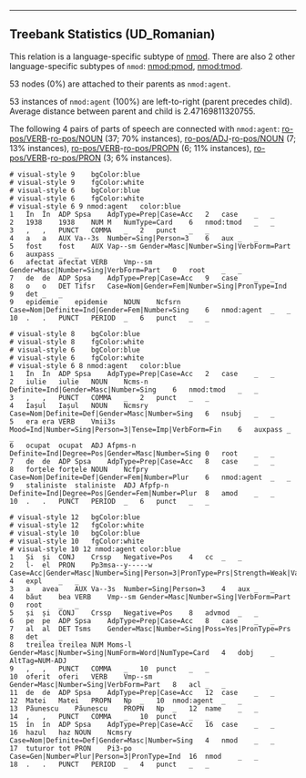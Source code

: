 

--------------------------------------------------------------------------------

## Treebank Statistics (UD_Romanian)

This relation is a language-specific subtype of [nmod]().
There are also 2 other language-specific subtypes of `nmod`: [nmod:pmod](), [nmod:tmod]().

53 nodes (0%) are attached to their parents as `nmod:agent`.

53 instances of `nmod:agent` (100%) are left-to-right (parent precedes child).
Average distance between parent and child is 2.47169811320755.

The following 4 pairs of parts of speech are connected with `nmod:agent`: [ro-pos/VERB]()-[ro-pos/NOUN]() (37; 70% instances), [ro-pos/ADJ]()-[ro-pos/NOUN]() (7; 13% instances), [ro-pos/VERB]()-[ro-pos/PROPN]() (6; 11% instances), [ro-pos/VERB]()-[ro-pos/PRON]() (3; 6% instances).


~~~ conllu
# visual-style 9	bgColor:blue
# visual-style 9	fgColor:white
# visual-style 6	bgColor:blue
# visual-style 6	fgColor:white
# visual-style 6 9 nmod:agent	color:blue
1	În	În	ADP	Spsa	AdpType=Prep|Case=Acc	2	case	_	_
2	1938	1938	NUM	M	NumType=Card	6	nmod:tmod	_	_
3	,	,	PUNCT	COMMA	_	2	punct	_	_
4	a	a	AUX	Va--3s	Number=Sing|Person=3	6	aux	_	_
5	fost	fost	AUX	Vap--sm	Gender=Masc|Number=Sing|VerbForm=Part	6	auxpass	_	_
6	afectat	afectat	VERB	Vmp--sm	Gender=Masc|Number=Sing|VerbForm=Part	0	root	_	_
7	de	de	ADP	Spsa	AdpType=Prep|Case=Acc	9	case	_	_
8	o	o	DET	Tifsr	Case=Nom|Gender=Fem|Number=Sing|PronType=Ind	9	det	_	_
9	epidemie	epidemie	NOUN	Ncfsrn	Case=Nom|Definite=Ind|Gender=Fem|Number=Sing	6	nmod:agent	_	_
10	.	.	PUNCT	PERIOD	_	6	punct	_	_

~~~


~~~ conllu
# visual-style 8	bgColor:blue
# visual-style 8	fgColor:white
# visual-style 6	bgColor:blue
# visual-style 6	fgColor:white
# visual-style 6 8 nmod:agent	color:blue
1	În	În	ADP	Spsa	AdpType=Prep|Case=Acc	2	case	_	_
2	iulie	iulie	NOUN	Ncms-n	Definite=Ind|Gender=Masc|Number=Sing	6	nmod:tmod	_	_
3	,	,	PUNCT	COMMA	_	2	punct	_	_
4	Iașul	Iașul	NOUN	Ncmsry	Case=Nom|Definite=Def|Gender=Masc|Number=Sing	6	nsubj	_	_
5	era	era	VERB	Vmii3s	Mood=Ind|Number=Sing|Person=3|Tense=Imp|VerbForm=Fin	6	auxpass	_	_
6	ocupat	ocupat	ADJ	Afpms-n	Definite=Ind|Degree=Pos|Gender=Masc|Number=Sing	0	root	_	_
7	de	de	ADP	Spsa	AdpType=Prep|Case=Acc	8	case	_	_
8	forțele	forțele	NOUN	Ncfpry	Case=Nom|Definite=Def|Gender=Fem|Number=Plur	6	nmod:agent	_	_
9	staliniste	staliniste	ADJ	Afpfp-n	Definite=Ind|Degree=Pos|Gender=Fem|Number=Plur	8	amod	_	_
10	.	.	PUNCT	PERIOD	_	6	punct	_	_

~~~


~~~ conllu
# visual-style 12	bgColor:blue
# visual-style 12	fgColor:white
# visual-style 10	bgColor:blue
# visual-style 10	fgColor:white
# visual-style 10 12 nmod:agent	color:blue
1	Și	și	CONJ	Crssp	Negative=Pos	4	cc	_	_
2	l-	el	PRON	Pp3msa--y-----w	Case=Acc|Gender=Masc|Number=Sing|Person=3|PronType=Prs|Strength=Weak|Variant=Short	4	expl	_	_
3	a	avea	AUX	Va--3s	Number=Sing|Person=3	4	aux	_	_
4	băut	bea	VERB	Vmp--sm	Gender=Masc|Number=Sing|VerbForm=Part	0	root	_	_
5	și	și	CONJ	Crssp	Negative=Pos	8	advmod	_	_
6	pe	pe	ADP	Spsa	AdpType=Prep|Case=Acc	8	case	_	_
7	al	al	DET	Tsms	Gender=Masc|Number=Sing|Poss=Yes|PronType=Prs	8	det	_	_
8	treilea	treilea	NUM	Moms-l	Gender=Masc|Number=Sing|NumForm=Word|NumType=Card	4	dobj	_	AltTag=NUM-ADJ
9	,	,	PUNCT	COMMA	_	10	punct	_	_
10	oferit	oferi	VERB	Vmp--sm	Gender=Masc|Number=Sing|VerbForm=Part	8	acl	_	_
11	de	de	ADP	Spsa	AdpType=Prep|Case=Acc	12	case	_	_
12	Matei	Matei	PROPN	Np	_	10	nmod:agent	_	_
13	Păunescu	Păunescu	PROPN	Np	_	12	name	_	_
14	,	,	PUNCT	COMMA	_	10	punct	_	_
15	în	în	ADP	Spsa	AdpType=Prep|Case=Acc	16	case	_	_
16	hazul	haz	NOUN	Ncmsry	Case=Nom|Definite=Def|Gender=Masc|Number=Sing	4	nmod	_	_
17	tuturor	tot	PRON	Pi3-po	Case=Gen|Number=Plur|Person=3|PronType=Ind	16	nmod	_	_
18	.	.	PUNCT	PERIOD	_	4	punct	_	_

~~~


